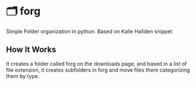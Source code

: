 # 🗂 forg
Simple Folder organization in python. Based on Kalle Hallden snippet

## How It Works
 It creates a folder called forg on the downloads page, and based in a list of file extension, it creates subfolders in forg and move files there categorizing them by type.
